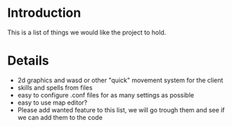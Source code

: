 # Introduction #

This is a list of things we would like the project to hold.


# Details #

  * 2d graphics and wasd or other "quick" movement system for the client
  * skills and spells from files
  * easy to configure .conf files for as many settings as possible
  * easy to use map editor?
  * Please add wanted feature to this list, we will go trough them and see if we can add them to the code